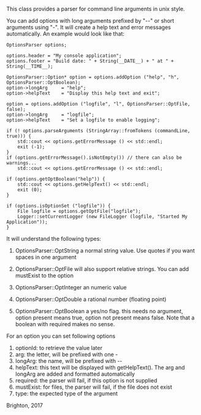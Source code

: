 This class provides a parser for command line arguments in unix style.
 
You can add options with long arguments prefixed by "--" or short arguments using "-".
It will create a help text and error messages automatically.
An example would look like that:
 
    OptionsParser options;

    options.header = "My console application";
    options.footer = "Build date: " + String(__DATE__) + " at " + String(__TIME__);

    OptionsParser::Option* option = options.addOption ("help", "h", OptionsParser::OptBoolean);
    option->longArg     = "help";
    option->helpText    = "Display this help text and exit";

    option = options.addOption ("logfile", "l", OptionsParser::OptFile, false);
    option->longArg     = "logfile";
    option->helpText    = "Set a logfile to enable logging";

    if (! options.parseArguments (StringArray::fromTokens (commandLine, true))) {
        std::cout << options.getErrorMessage () << std::endl;
        exit (-1);
    }
    if (options.getErrorMessage().isNotEmpty()) // there can also be warnings...
        std::cout << options.getErrorMessage () << std::endl;

    if (options.getOptBoolean("help")) {
        std::cout << options.getHelpText() << std::endl;
        exit (0);
    }
 
    if (options.isOptionSet ("logfile")) {
        File logfile = options.getOptFile("logfile");
        Logger::setCurrentLogger (new FileLogger (logfile, "Started My Application"));
    }

It will understand the following types:

1.  OptionsParser::OptString
    a normal string value. Use quotes if you want spaces in one argument

2.  OptionsParser::OptFile
    will also support relative strings. You can add mustExist to the option

3.  OptionsParser::OptInteger
    an numeric value

4.  OptionsParser::OptDouble
    a rational number (floating point)

5.  OptionsParser::OptBoolean
    a yes/no flag. this needs no argument, option present means true, option not present means false.
    Note that a boolean with required makes no sense.

For an option you can set following options

1.  optionId: to retrieve the value later
2.  arg: the letter, will be prefixed with one -
3.  longArg: the name, will be prefixed with --
4.  helpText: this text will be displayed with getHelpText(). The arg and longArg are added and formatted automatically
5.  required: the parser will fail, if this option is not supplied
6.  mustExist: for files, the parser will fail, if the file does not exist
7.  type: the expected type of the argument

Brighton, 2017

